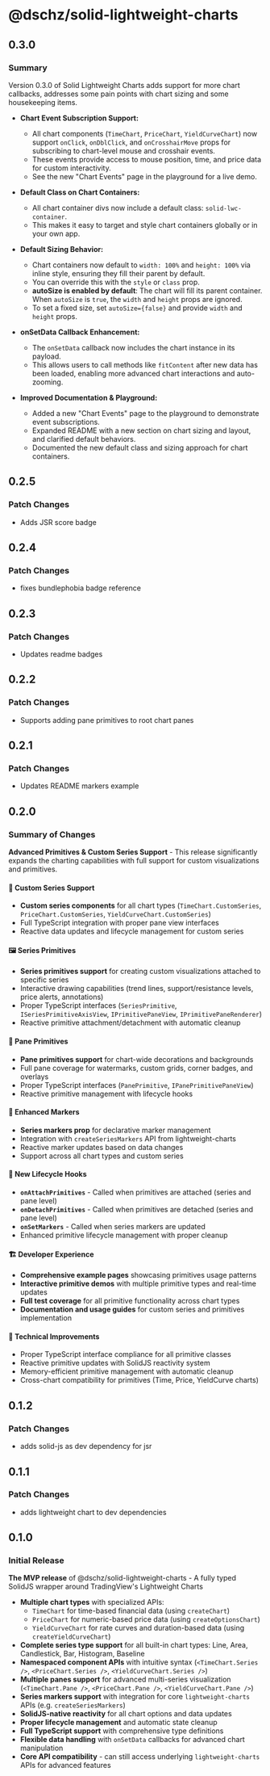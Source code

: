# @dschz/solid-lightweight-charts

## 0.3.0

### Summary

Version 0.3.0 of Solid Lightweight Charts adds support for more chart callbacks, addresses some pain points with chart sizing and some housekeeping items.

- **Chart Event Subscription Support:**

  - All chart components (`TimeChart`, `PriceChart`, `YieldCurveChart`) now support `onClick`, `onDblClick`, and `onCrosshairMove` props for subscribing to chart-level mouse and crosshair events.
  - These events provide access to mouse position, time, and price data for custom interactivity.
  - See the new "Chart Events" page in the playground for a live demo.

- **Default Class on Chart Containers:**

  - All chart container divs now include a default class: `solid-lwc-container`.
  - This makes it easy to target and style chart containers globally or in your own app.

- **Default Sizing Behavior:**

  - Chart containers now default to `width: 100%` and `height: 100%` via inline style, ensuring they fill their parent by default.
  - You can override this with the `style` or `class` prop.
  - **autoSize is enabled by default**: The chart will fill its parent container. When `autoSize` is `true`, the `width` and `height` props are ignored.
  - To set a fixed size, set `autoSize={false}` and provide `width` and `height` props.

- **onSetData Callback Enhancement:**

  - The `onSetData` callback now includes the chart instance in its payload.
  - This allows users to call methods like `fitContent` after new data has been loaded, enabling more advanced chart interactions and auto-zooming.

- **Improved Documentation & Playground:**

  - Added a new "Chart Events" page to the playground to demonstrate event subscriptions.
  - Expanded README with a new section on chart sizing and layout, and clarified default behaviors.
  - Documented the new default class and sizing approach for chart containers.

## 0.2.5

### Patch Changes

- Adds JSR score badge

## 0.2.4

### Patch Changes

- fixes bundlephobia badge reference

## 0.2.3

### Patch Changes

- Updates readme badges

## 0.2.2

### Patch Changes

- Supports adding pane primitives to root chart panes

## 0.2.1

### Patch Changes

- Updates README markers example

## 0.2.0

### Summary of Changes

**Advanced Primitives & Custom Series Support** - This release significantly expands the charting capabilities with full support for custom visualizations and primitives.

#### 🎨 Custom Series Support

- **Custom series components** for all chart types (`TimeChart.CustomSeries`, `PriceChart.CustomSeries`, `YieldCurveChart.CustomSeries`)
- Full TypeScript integration with proper pane view interfaces
- Reactive data updates and lifecycle management for custom series

#### 🖼️ Series Primitives

- **Series primitives support** for creating custom visualizations attached to specific series
- Interactive drawing capabilities (trend lines, support/resistance levels, price alerts, annotations)
- Proper TypeScript interfaces (`SeriesPrimitive`, `ISeriesPrimitiveAxisView`, `IPrimitivePaneView`, `IPrimitivePaneRenderer`)
- Reactive primitive attachment/detachment with automatic cleanup

#### 🎯 Pane Primitives

- **Pane primitives support** for chart-wide decorations and backgrounds
- Full pane coverage for watermarks, custom grids, corner badges, and overlays
- Proper TypeScript interfaces (`PanePrimitive`, `IPanePrimitivePaneView`)
- Reactive primitive management with lifecycle hooks

#### 📍 Enhanced Markers

- **Series markers prop** for declarative marker management
- Integration with `createSeriesMarkers` API from lightweight-charts
- Reactive marker updates based on data changes
- Support across all chart types and custom series

#### 🔄 New Lifecycle Hooks

- **`onAttachPrimitives`** - Called when primitives are attached (series and pane level)
- **`onDetachPrimitives`** - Called when primitives are detached (series and pane level)
- **`onSetMarkers`** - Called when series markers are updated
- Enhanced primitive lifecycle management with proper cleanup

#### 🏗️ Developer Experience

- **Comprehensive example pages** showcasing primitives usage patterns
- **Interactive primitive demos** with multiple primitive types and real-time updates
- **Full test coverage** for all primitive functionality across chart types
- **Documentation and usage guides** for custom series and primitives implementation

#### 🔧 Technical Improvements

- Proper TypeScript interface compliance for all primitive classes
- Reactive primitive updates with SolidJS reactivity system
- Memory-efficient primitive management with automatic cleanup
- Cross-chart compatibility for primitives (Time, Price, YieldCurve charts)

## 0.1.2

### Patch Changes

- adds solid-js as dev dependency for jsr

## 0.1.1

### Patch Changes

- adds lightweight chart to dev dependencies

## 0.1.0

### Initial Release

**The MVP release** of @dschz/solid-lightweight-charts - A fully typed SolidJS wrapper around TradingView's Lightweight Charts

- **Multiple chart types** with specialized APIs:
  - `TimeChart` for time-based financial data (using `createChart`)
  - `PriceChart` for numeric-based price data (using `createOptionsChart`)
  - `YieldCurveChart` for rate curves and duration-based data (using `createYieldCurveChart`)
- **Complete series type support** for all built-in chart types: Line, Area, Candlestick, Bar, Histogram, Baseline
- **Namespaced component APIs** with intuitive syntax (`<TimeChart.Series />`, `<PriceChart.Series />`, `<YieldCurveChart.Series />`)
- **Multiple panes support** for advanced multi-series visualization (`<TimeChart.Pane />`, `<PriceChart.Pane />`, `<YieldCurveChart.Pane />`)
- **Series markers support** with integration for core `lightweight-charts` APIs (e.g. `createSeriesMarkers`)
- **SolidJS-native reactivity** for all chart options and data updates
- **Proper lifecycle management** and automatic state cleanup
- **Full TypeScript support** with comprehensive type definitions
- **Flexible data handling** with `onSetData` callbacks for advanced chart manipulation
- **Core API compatibility** - can still access underlying `lightweight-charts` APIs for advanced features
